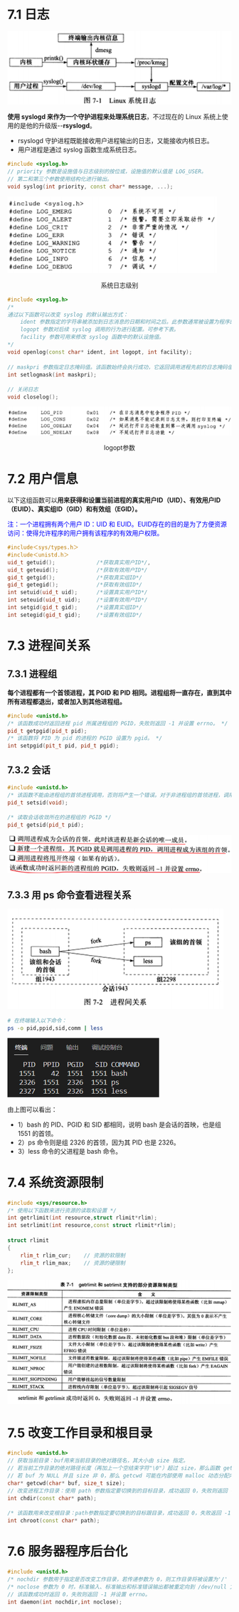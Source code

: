 # 7.1 日志

![image-20230418152253230](Image/Linux系统日志.png)

**使用 syslogd 来作为一个守护进程来处理系统日志**，不过现在的 Linux 系统上使用的是他的升级版--**rsyslogd**。

* rsyslogd 守护进程既能接收用户进程输出的日志，又能接收内核日志。
* 用户进程是通过 syslog 函数生成系统日志。

```c++
#include <syslog.h>
// priority 参数是设施值与日志级别的按位或，设施值的默认值是 LOG_USER。
// 第二和第三个参数使用结构化进行输出。
void syslog(int priority, const char* message, ...);
```

![image-20230418153153460](Image/日志级别.png)

<center>系统日志级别</center>

```c++
#include <syslog.h>
/* 
通过以下函数可以改变 syslog 的默认输出方式：
	ident 参数指定的字符串被添加到日志消息的日期和时间之后。此参数通常被设置为程序的名字。
	logopt 参数对后续 syslog 调用的行为进行配置。可参考下表。
	facility 参数可用来修改 syslog 函数中的默认设施值。
*/
void openlog(const char* ident, int logopt, int facility);

// maskpri 参数指定日志掩码值。该函数始终会执行成功，它返回调用进程先前的日志掩码值。
int setlogmask(int maskpri);

// 关闭日志
void closelog();
```

![image-20230418154212788](Image/logopt参数.png)

<center>logopt参数</center>



# 7.2 用户信息

以下这组函数可以**用来获得和设置当前进程的真实用户ID（UID）、有效用户ID（EUID）、真实组ID（GID）和有效组（EGID）。**

<font color=blue>注：一个进程拥有两个用户 ID：UID 和 EUID。EUID存在的目的是为了方便资源访问：使得允许程序的用户拥有该程序的有效用户权限。</font>

```c++
#include＜sys/types.h＞
#include＜unistd.h＞
uid_t getuid();				/*获取真实用户ID*/,
uid_t geteuid();			/*获取有效用户ID*/
gid_t getgid();				/*获取真实组ID*/
gid_t getegid();			/*获取有效组ID*/
int setuid(uid_t uid);		/*设置真实用户ID*/
int seteuid(uid_t uid);		/*设置有效用户ID*/
int setgid(gid_t gid);		/*设置真实组ID*/
int setegid(gid_t gid);		/*设置有效组ID*/
```



# 7.3 进程间关系

## 7.3.1 进程组

**每个进程都有一个首领进程，其 PGID 和 PID 相同。进程组将一直存在，直到其中所有进程都退出，或者加入到其他进程组。**

```c++
#include <unistd.h>
/* 该函数成功时返回进程 pid 所属进程组的 PGID，失败则返回 -1 并设置 errno。 */
pid_t getpgid(pid_t pid);
/* 该函数将 PID 为 pid 的进程的 PGID 设置为 pgid。 */
int setpgid(pit_t pid, pid_t pgid);
```



## 7.3.2 会话

```c++
#include <unistd.h>
/* 该函数不能由进程组的首领进程调用，否则将产生一个错误。对于非进程组的首领进程，调用该函数不能能创建新会话，而且还有下列效果： */
pid_t setsid(void);

/* 读取会话收敛所在的进程组的 PGID */
pid_t getsid(pid_t pid);
```

![image-20230418163045325](Image/额外效果.png)



## 7.3.3 用 ps 命令查看进程关系

![image-20230418164022415](Image/进程间关系.png)

```bash
# 在终端输入以下命令：
ps -o pid,ppid,sid,comm | less
```

![image-20230418164130526](Image/进程间关系（实际）.png)

由上图可以看出：

* 1）bash 的 PID、PGID 和 SID 都相同，说明 bash 是会话的首映，也是组 1551 的首领。
* 2）ps 命令则是组 2326 的首领，因为其 PID 也是 2326。
* 3）less 命令的父进程是 bash 命令。



# 7.4 系统资源限制

```c++
#include <sys/resource.h>
/* 使用以下函数来进行资源的读取和设置 */
int getrlimit(int resource,struct rlimit*rlim);
int setrlimit(int resource,const struct rlimit*rlim);

struct rlimit
{
	rlim_t rlim_cur; 	// 资源的软限制
    rlim_t rlim_max;	// 资源的硬限制
};
```

![image-20230418165253286](Image/getrlimit和setrlimit支持的部分资源限制类型.png)



# 7.5 改变工作目录和根目录

```c++
#include <unistd.h>
// 获取当前目录：buf用来当前目录的绝对路径名，其大小由 size 指定。
// 若当前工作目录的绝对路径长度（再加上一个空结束字符"\0"）超过 size，那么函数 getcwd 将返回 NULL。
// 若 buf 为 NULL 并且 size 非 0，那么 getcwd 可能在内部使用 malloc 动态分配内存，并将进程的当前工作目录存储在其中。并且这种情况，需要自己手动来使用 getcwd 在内部创建的这块内存。
char* getcwd(char* buf, size_t size);
// 改变进程工作目录：使用 path 参数指定要切换到的目标目录，成功返回 0，失败则返回 -1 并设置 errno。
int chdir(const char* path);

/* 该函数用来改变根目录：path参数指定要切换到的目标跟目录，成功返回 0，失败返回 -1 并设置 errno。 */
int chroot(const char* path);
```



# 7.6 服务器程序后台化

```c++
#include <unistd.h>
/* nochdir 参数用于指定是否改变工作目录，若传递参数为 0，则工作目录将被设置为'/'（根目录），否则继续使用当前工作目录 */
/* noclose 参数为 0 时，标准输入、标准输出和标准错误输出都被重定向到 /dev/null 文件，否则依然继续使用原来的设备。 */
// 该函数成功时返回 0，失败则返回 -1 并设置 errno。
int daemon(int nochdir,int noclose);
```

